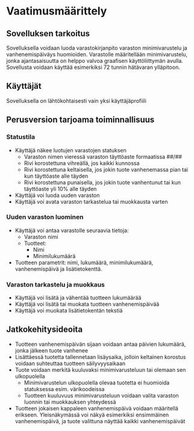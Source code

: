 # Vaatimusmäärittely

## Sovelluksen tarkoitus

Sovelluksella voidaan luoda varastokirjanpito varaston minimivarustelu ja vanhenemispäiväys huomioiden. Varastolle määritellään minimivarustelu, jonka ajantasaisuutta on helppo valvoa graafisen käyttöliittymän avulla. Sovellusta voidaan käyttää esimerkiksi 72 tunnin hätävaran ylläpitoon.

## Käyttäjät

Sovelluksella on lähtökohtaisesti vain yksi käyttäjäprofiili

## Perusversion tarjoama toiminnallisuus

### Statustila
- Käyttäjä näkee luotujen varastojen statuksen
  - Varaston nimen vieressä varaston täyttöaste formaatissa ##/##
  - Rivi korostettuna vihreällä, jos kaikki kunnossa
  - Rivi korostettuna keltaisella, jos jokin tuote vanhenemassa pian tai kun täyttöaste alle täyden
  - Rivi korostettuna punaisella, jos jokin tuote vanhentunut tai kun täyttöaste yli 10% alle täyden
- Käyttäjä voi luoda uuden varaston
- Käyttäjä voi avata varaston tarkastelua tai muokkausta varten

### Uuden varaston luominen
- Käyttäjä voi antaa varastolle seuraavia tietoja:
  - Varaston nimi
  - Tuotteet:
    - Nimi
    - Minimilukumäärä
- Tuotteen parametrit: nimi, lukumäärä, minimilukumäärä, vanhenemispäivä ja lisätietokenttä.

### Varaston tarkastelu ja muokkaus
- Käyttäjä voi lisätä ja vähentää tuotteen lukumäärää
- Käyttäjä voi lisätä tai muokata tuotteen vanhenemispäivää
- Käyttäjä voi muokata lisätietokentän tekstiä

## Jatkokehitysideoita

- Tuotteen vanhenemispäivän sijaan voidaan antaa päivien lukumäärä, jonka jälkeen tuote vanhenee
- Lisättäessä tuotetta tallennetaan lisäysaika, jolloin keltainen korostus voidaan suhteuttaa tuotteen säilyvyysaikaan
- Tuote voidaan merkitä kuuluvaksi minimivarusteluun tai olemaan sen ulkopuolella
  - Minimivarustelun ulkopuolella olevaa tuotetta ei huomioida statuksessa esim. värikoodeissa
  - Tuotteen kuuluvuus minimivarusteluun voidaan valita varaston luonnin tai muokkauksen yhteydessä
- Tuotteen jokaisen kappaleen vanhenemispäivä voidaan määritellä erikseen. Yleisnäkymässä voi näkyä esimerkiksi ensimmäinen vanhenemispäivä, ja tuote valittuna näyttää kaikki vanhenemispäivät
